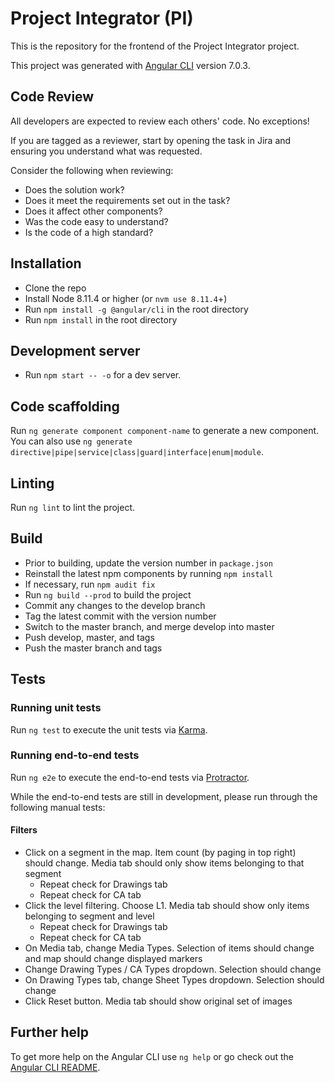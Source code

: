 # Project Integrator (PI)

This is the repository for the frontend of the Project Integrator project.

This project was generated with [Angular CLI](https://github.com/angular/angular-cli) version 7.0.3.

## Code Review

All developers are expected to review each others' code. No exceptions!

If you are tagged as a reviewer, start by opening the task in Jira and ensuring you understand what was requested.

Consider the following when reviewing:

* Does the solution work?
* Does it meet the requirements set out in the task?
* Does it affect other components?
* Was the code easy to understand?
* Is the code of a high standard?

## Installation  
* Clone the repo
* Install Node 8.11.4 or higher (or `nvm use 8.11.4`+)
* Run `npm install -g @angular/cli` in the root directory  
* Run `npm install` in the root directory

## Development server

* Run `npm start -- -o` for a dev server.

## Code scaffolding

Run `ng generate component component-name` to generate a new component. You can also use `ng generate directive|pipe|service|class|guard|interface|enum|module`.

## Linting  

Run `ng lint` to lint the project.

## Build

* Prior to building, update the version number in `package.json`
* Reinstall the latest npm components by running `npm install`
* If necessary, run `npm audit fix`
* Run `ng build --prod` to build the project
* Commit any changes to the develop branch
* Tag the latest commit with the version number
* Switch to the master branch, and merge develop into master
* Push develop, master, and tags
* Push the master branch and tags

## Tests

### Running unit tests

Run `ng test` to execute the unit tests via [Karma](https://karma-runner.github.io).

### Running end-to-end tests

Run `ng e2e` to execute the end-to-end tests via [Protractor](http://www.protractortest.org/).

While the end-to-end tests are still in development, please run through the following manual tests:

#### Filters
  * Click on a segment in the map. Item count (by paging in top right) should change. Media tab should only show items belonging to that segment
    * Repeat check for Drawings tab
    * Repeat check for CA tab
  * Click the level filtering. Choose L1. Media tab should show only items belonging to segment and level
    * Repeat check for Drawings tab
    * Repeat check for CA tab
  * On Media tab, change Media Types. Selection of items should change and map should change displayed markers
  * Change Drawing Types / CA Types dropdown. Selection should change
  * On Drawing Types tab, change Sheet Types dropdown. Selection should change
  * Click Reset button. Media tab should show original set of images

## Further help

To get more help on the Angular CLI use `ng help` or go check out the [Angular CLI README](https://github.com/angular/angular-cli/blob/master/README.md).
